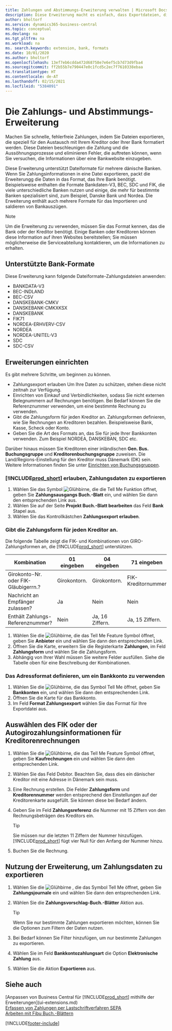```yaml
---
title: Zahlungen und Abstimmungs-Erweiterung verwalten | Microsoft Docs
description: Diese Erweiterung macht es einfach, dass Exportdateien, die vorformatiert sind, den Bankbedingungen für elektronische Posten erfüllen.
author: bholtorf
ms.service: dynamics365-business-central
ms.topic: conceptual
ms.devlang: na
ms.tgt_pltfrm: na
ms.workload: na
ms. search.keywords: extension, bank, formats
ms.date: 10/01/2020
ms.author: bholtorf
ms.openlocfilehash: 13ef7eb6cdda472d68758e7e6ef5cb7d73d9fba4
ms.sourcegitcommit: ff2b55b7e790447e0c1fcd5c2ec7f7610338ebaa
ms.translationtype: HT
ms.contentlocale: de-AT
ms.lasthandoff: 02/15/2021
ms.locfileid: "5384091"
---
```

# <a name="the-payments-and-reconciliations-dk-extension"></a>Die Zahlungs- und Abstimmungs-Erweiterung

Machen Sie schnelle, fehlerfreie Zahlungen, indem Sie Dateien exportieren, die speziell für den Austausch mit Ihrem Kreditor oder Ihrer Bank formatiert werden. Diese Dateien beschleunigen die Zahlung und die Aussöhnungsprozesse und eliminieren Fehler, die auftreten können, wenn Sie versuchen, die Informationen über eine Bankwebsite einzugeben.  

Diese Erweiterung unterstützt Dateiformate für mehrere dänische Banken. Wenn Sie Zahlungsinformationen in eine Datei exportieren, packt die Erweiterungg die Daten in das Format, das Ihre Bank benötigt. Beispielsweise enthalten die Formate Bankdaten-V3, BEC, SDC und FIK, die viele unterschiedliche Banken nutzen und einige, die mehr für bestimmte Banken spezialisiert sind, zum Beispiel, Danske Bank und Nordea. Die Erweiterung enthält auch mehrere Formate für das Importieren und saldieren von Bankauszügen.  

> [!Note]
> Um die Erweiterung zu verwenden, müssen Sie das Format kennen, das die Bank oder der Kreditor benötigt. Einige Banken oder Kreditoren können diese Information auf ihren Websites bereitstellen; Sie müssen möglicherweise die Serviceabteilung kontaktieren, um die Informationen zu erhalten.  

## <a name="supported-bank-formats"></a>Unterstützte Bank-Formate
Diese Erweiterung kann folgende Dateiformate-Zahlungsdateien anwenden:  

* BANKDATA-V3  
* BEC-INDLAND  
* BEC-CSV  
* DANSKEBANK-CMKV  
* DANSKEBANK-CMKXKSX  
* DANSKEBANK  
* FIK71  
* NORDEA-ERHVERV-CSV  
* NORDEA  
* NORDEA-UNITEL-V3  
* SDC  
* SDC-CSV  

## <a name="to-set-up-the-extension"></a>Erweiterungen einrichten

Es gibt mehrere Schritte, um beginnen zu können.  

* Zahlungsexport erlauben Um Ihre Daten zu schützen, stehen diese nicht zeitnah zur Verfügung.  
* Einrichten von Einkauf und Verbindlichkeiten, sodass Sie nicht externen Belegnummern auf Rechnungen benötigen. Bei Bedarf können Sie die Referenznummer verwenden, um eine bestimmte Rechnung zu verwenden.  
* Gibt die Zahlungsform für jeden Kreditor an. Zahlungsformen definieren, wie Sie Rechnungen an Kreditoren bezahlen. Beispielsweise Bank, Kasse, Scheck oder Konto.  
* Geben Sie die Art des Formats an, das Sie für jede Ihrer Bankkonten verwenden. Zum Beispiel NORDEA, DANSKEBAN, SDC etc.  

Darüber hinaus müssen Sie Kreditoren einer inländischen **Gen. Bus. Buchungsgruppe** und **Kreditorenbuchungsgruppe** zuweisen. Die Land/Regions-Einstellung für den Kreditor muss Dänemark (DK) sein. Weitere Informationen finden Sie unter [Einrichten von Buchungsgruppen](finance-posting-groups.md).  

### <a name="to-allow-prod_short-to-export-payment-data"></a>[!INCLUDE[prod_short](includes/prod_short.md)] erlauben, Zahlungsdaten zu exportieren

1. Wählen Sie das Symbol ![Glühbirne, die die Tell Me Funktion öffnet](media/ui-search/search_small.png "Tell Me-Funktion"), geben Sie **Zahlungsausgangs Buch.-Blatt** ein, und wählen Sie dann den entsprechenden Link aus.  
2. Wählen Sie auf der Seite **Projekt Buch.-Blatt bearbeiten** das Feld **Bank** Stapel aus.  
3. Wählen Sie das Kontrollkästchen **Zahlungsexport erlauben**.  

### <a name="to-specify-a-payment-method-for-a-vendor"></a>Gibt die Zahlungsform für jeden Kreditor an.

Die folgende Tabelle zeigt die FIK- und Kombinationen von GIRO-Zahlungsformen an, die [!INCLUDE[prod_short](includes/prod_short.md)] unterstützen.

|Kombination|01 eingeben | 04 eingeben | 71 eingeben | 73 eingeben |
|----|--------|---------|---------|---------|
|Girokonto-Nr. oder FIK-Gläubigerrn.? | Girokontorn. | Girokontorn. | FIK-Kreditornummer | FIK-Kreditornummer|
|Nachricht an Empfänger zulassen? | Ja |Nein |Nein | Ja |
|Enthält Zahlungs-Referenznummer? | Nein | Ja, 16 Ziffern. | Ja, 15 Ziffern. | Nein|

1. Wählen Sie die ![Glühbirne, die das Tell Me Feature](media/ui-search/search_small.png "Tell Me-Funktion") Symbol öffnet, geben Sie **Anbieter** ein und wählen Sie dann den entsprechenden Link.  
2. Öffnen Sie die Karte, erweitern Sie die Registerkarte **Zahlungen**, im Feld **Zahlungsform** und wählen Sie die Zahlungsform.  
3. Abhängig von Ihrer Wahl müssen Sie weitere Felder ausfüllen. Siehe die Tabelle oben für eine Beschreibung der Kombinationen.  

### <a name="to-specify-the-format-to-use-for-a-bank-account"></a>Das Adressformat definieren, um ein Bankkonto zu verwenden

1. Wählen Sie die ![Glühbirne, die das Symbol Tell Me](media/ui-search/search_small.png "Tell Me-Funktion") öffnet, geben Sie **Bankkonten** ein, und wählen Sie dann den entsprechenden Link.  
2. Öffnen Sie die Karte für das Bankkonto.  
3. Im Feld **Format Zahlungsexport** wählen Sie das Format für Ihre Exportdatei aus.  

## <a name="choosing-the-fik-or-giro-payment-information-for-vendor-invoices"></a>Auswählen des FIK oder der Autogirozahlungsinformationen für Kreditorenrechnungen

1. Wählen Sie die ![Glühbirne, die das Tell Me Feature](media/ui-search/search_small.png "Tell Me-Funktion") Symbol öffnet, geben Sie **Kaufrechnungen** ein und wählen Sie dann den entsprechenden Link.
2. Wählen Sie das Feld Debitor. Beachten Sie, dass dies ein dänischer Kreditor mit eine Adresse in Dänemark sein muss.
3. Eine Rechnung erstellen. Die Felder **Zahlungsform** und **Kreditorennummer** werden entsprechend den Einstellungen auf der Kreditorenkarte ausgefüllt. Sie können diese bei Bedarf ändern.
4. Geben Sie im Feld **Zahlungsreferenz** die Nummer mit 15 Ziffern von den Rechnungsbeträgen des Kreditors ein.  

    > [!Tip]
    > Sie müssen nur die letzten 11 Ziffern der Nummer hinzufügen. [!INCLUDE[prod_short](includes/prod_short.md)] fügt vier Null für den Anfang der Nummer hinzu.  

5. Buchen Sie die Rechnung.

## <a name="to-use-the-extension-to-export-payment-data"></a>Nutzung der Erweiterung, um Zahlungsdaten zu exportieren

1. Wählen Sie die ![Glühbirne , die das Symbol Tell Me öffnet](media/ui-search/search_small.png "Tell Me-Funktion"), geben Sie **Zahlungsjournale** ein und wählen Sie dann den entsprechenden Link.  
2. Wählen Sie die **Zahlungsvorschlag-Buch.-Blätter** Aktion aus.  

    > [!Tip]
    > Wenn Sie nur bestimmte Zahlungen exportieren möchten, können Sie die Optionen zum Filtern der Daten nutzen.  

3. Bei Bedarf können Sie Filter hinzufügen, um nur bestimmte Zahlungen zu exportieren.  
4. Wählen Sie im Feld **Bankkontozahlungsart** die Option **Elektronische Zahlung** aus.  
5. Wählen Sie die Aktion **Exportieren** aus.  

## <a name="see-also"></a>Siehe auch

[Anpassen von  Business Central für [!INCLUDE[prod_short](includes/prod_short.md)] mithilfe der Erweiterungen](ui-extensions.md)  
[Erfassen von Zahlungen per Lastschriftverfahren SEPA](finance-collect-payments-with-sepa-direct-debit.md)  
[Arbeiten mit Fibu Buch.-Blättern](ui-work-general-journals.md)  


[!INCLUDE[footer-include](includes/footer-banner.md)]